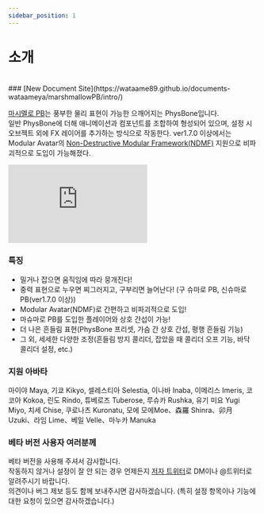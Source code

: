 ```yaml
---
sidebar_position: 1
---
```


# 소개

<br/>
### [New Document Site](https://wataame89.github.io/documents-wataameya/marshmallowPB/intro/)
<br/>

[마시멜로 PB](https://wataame89.booth.pm/items/4511536)는 풍부한 물리 표현이 가능한 으깨어지는 PhysBone입니다.  
일반 PhysBone에 더해 애니메이션과 컴포넌트를 조합하여 형성되어 있으며, 설정 시 오브젝트 외에 FX 레이어를 추가하는 방식으로 작동한다.
ver1.7.0 이상에서는 Modular Avatar의 [Non-Destructive Modular Framework(NDMF)](https://github.com/bdunderscore/ndmf) 지원으로 비파괴적으로 도입이 가능해졌다.

<iframe width="280" height="158" src="https://www.youtube.com/embed/-AnCXOb0zwA?si=9nIYCs1nau9X5sWb?rel=0" title="YouTube video player" frameBorder="0" allow="accelerometer; autoplay; clipboard-write; encrypted-media; gyroscope; picture-in-picture; web-share" allowFullScreen></iframe>

### 특징

- 밀거나 잡으면 움직임에 따라 뭉개진다!
- 중력 표현으로 누우면 찌그러지고, 구부리면 늘어난다! (구 슈마로 PB, 신슈마로 PB(ver1.7.0 이상))
- Modular Avatar(NDMF)로 간편하고 비파괴적으로 도입!
- 마슈마로 PB를 도입한 플레이어와 상호 간섭이 가능!
- 더 나은 흔들림 표현(PhysBone 프리셋, 가슴 간 상호 간섭, 평행 흔들림 기능)
- 그 외, 세세한 다양한 조정(흔들림 방지 콜리더, 잡았을 때 콜리더 오프 기능, 바닥 콜리더 설정, etc.)

### 지원 아바타

마이야 Maya, 기쿄 Kikyo, 셀레스티아 Selestia, 이나바 Inaba, 이메리스 Imeris, 코코아 Kokoa, 린도 Rindo, 튜베로즈 Tuberose, 루슈카 Rushka, 유기 미요 Yugi Miyo, 치세 Chise, 쿠로나츠 Kuronatu, 모에 모에Moe、森羅 Shinra、卯月 Uzuki、라임 Lime、베일 Velle、마누카 Manuka

### 베타 버전 사용자 여러분께

베타 버전을 사용해 주셔서 감사합니다.  
작동하지 않거나 설정이 잘 안 되는 경우 언제든지 [저자 트위터](https://twitter.com/wataameya_vr)로 DM이나 @트위터로 알려주시기 바랍니다.  
의견이나 버그 제보 등도 함께 보내주시면 감사하겠습니다. (특히 설정 항목이나 기능에 대한 요청이 있으면 감사하겠습니다.)
